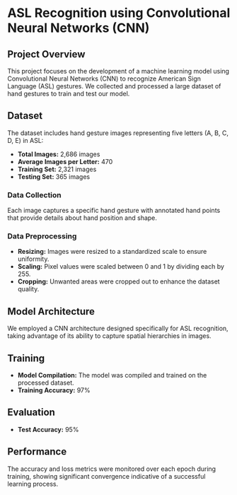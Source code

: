 # ASL Recognition using Convolutional Neural Networks (CNN)

## Project Overview
This project focuses on the development of a machine learning model using Convolutional Neural Networks (CNN) to recognize American Sign Language (ASL) gestures. We collected and processed a large dataset of hand gestures to train and test our model.

## Dataset
The dataset includes hand gesture images representing five letters (A, B, C, D, E) in ASL:
- **Total Images:** 2,686 images
- **Average Images per Letter:** 470
- **Training Set:** 2,321 images
- **Testing Set:** 365 images

### Data Collection
Each image captures a specific hand gesture with annotated hand points that provide details about hand position and shape.

### Data Preprocessing
- **Resizing:** Images were resized to a standardized scale to ensure uniformity.
- **Scaling:** Pixel values were scaled between 0 and 1 by dividing each by 255.
- **Cropping:** Unwanted areas were cropped out to enhance the dataset quality.

## Model Architecture
We employed a CNN architecture designed specifically for ASL recognition, taking advantage of its ability to capture spatial hierarchies in images.

## Training
- **Model Compilation:** The model was compiled and trained on the processed dataset.
- **Training Accuracy:** 97%

## Evaluation
- **Test Accuracy:** 95%

## Performance
The accuracy and loss metrics were monitored over each epoch during training, showing significant convergence indicative of a successful learning process.
